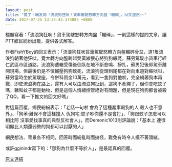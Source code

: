 ```yaml
---
layout: post
title: "瘋了！網友問「流浪狗狂吠！貨車駕駛怒轉方向盤「輾碎」，回文居然⋯⋯"
date: 2017-07-25 13:34:43.174085 +0800
---
```


標題寫著：「流浪狗狂吠！貨車駕駛怒轉方向盤「輾碎」，一則這樣的提問文章，讓PTT鄉民紛紛出籠，提供各式解答。

作者FishYBoy的回文表示：「流浪狗狂吠貨車駕駛怒轉方向盤輾碎骨盆，道1隻流浪狗朝著他狂吠，竟大轉方向盤跨越雙黃線狠心將狗狗輾斃，蘇男駕駛小貨車行經仁武區市區道路，流浪狗遭輾受傷後倒臥在地不斷悲鳴、掙扎，蘇男犯後即駕車離開現場，但最後仍是不慎輾壓狗狗致死，流浪狗從頭到尾都在對向車道對蘇吠叫，蘇男當時坐於駕駛座，令併科罰金10萬元，看到一隻狗對他吠，完全繞著狗本再戰，即使流浪狗在路上，還有人可以由流浪狗扯到，遛狗不牽繩子，但你會吃蚊子嗎，豬和蚊子都是動物，但是這個人情緒控管絕對有問題，但是現在狗狗都會被殺了QQ，看一下推文的回文好嗎」

對這篇回覆，鄉民紛紛表示：「老話一句啦 會為了這種蠢事殺狗的人 殺人也不意外」、「狗苯:難保不會這樣撞人  仇狗宅:蚊子吵你還不是會打」、「狗跟蚊子怎麼可以相比阿 沒事愛找事真的典型反社會人」，而Demonic1013則評論說：「基本上 連很明顯比人類還弱勢的狗都可以討厭的人」

網民想法、背景各不相同，回答時而紛亂時而搞怪，難免有時令人摸不著頭緒。

或許gginindr寫下的：「那狗為什麼不等於人」，是最認真的回覆。

<a href = "https://www.ptt.cc/bbs/Gossiping/M.1500926057.A.BF4.html">原文連結</a>

